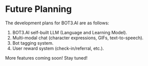 # Future Planning

The development plans for BOT3.AI are as follows:
1. BOT3.AI self-built LLM (Language and Learning Model).
2. Multi-modal chat (character expressions, GIFs, text-to-speech).
3. Bot tagging system.
4. User reward system (check-in/referral, etc.).

More features coming soon! Stay tuned!
